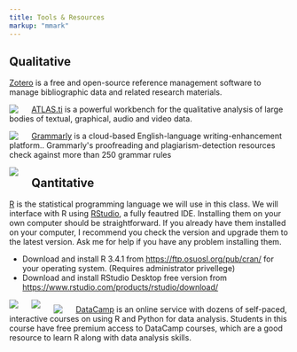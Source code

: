```yaml
---
title: Tools & Resources
markup: "mmark"
---
```


## Qualitative


[Zotero](https://www.zotero.org/) is a free and open-source reference management software to manage bibliographic data and related research materials.

<img src="https://www.zotero.org/static/images/bs4theme/zotero-logo.1519312231.svg" style="max-width:15%;min-width:40px;float:left;" />



[ATLAS.ti](https://atlasti.com/) is a powerful workbench for the qualitative analysis of large bodies of textual, graphical, audio and video data.

<img src="https://atlasti.com/assets/logo18_1.svg" style="max-width:15%;min-width:40px;float:left;" />

 [Grammarly](https://www.grammarly.com) is a cloud-based English-language writing-enhancement platform.. Grammarly's proofreading and plagiarism-detection resources check against more than 250 grammar rules
 
<img src="https://static.grammarly.com/assets/files/997ea3a3690bda688b2a6d7407bb5eb9/logo.svg" style="max-width:15%;min-width:40px;float:left;" />


## Qantitative


[R](https://cran.r-project.org) is the statistical programming language we will use in this class. We will interface with R using [RStudio](https://www.rstudio.com), a fully feautred IDE. Installing them on your own computer should be straightforward. If you already have them installed on your computer, I recommend you check the version and upgrade them to the latest version. Ask me for help if you have any problem installing them.

- Download and install R 3.4.1 from https://ftp.osuosl.org/pub/cran/ for your operating system. (Requires administrator privellege)
- Download and install RStudio Desktop free version from https://www.rstudio.com/products/rstudio/download/

<img src="https://journal.r-project.org/RLogo.png" style="max-width:15%;min-width:40px;float:left;" /> <img src="https://www.rstudio.com/wp-content/uploads/2016/09/RStudio-Logo-Blue-Gray-250.png" style="max-width:15%;min-width:40px;float:left;" />

### <img src="https://campus.datacamp.com/static/media/logo-full-color.018b48cc.svg" style="max-width:15%;min-width:40px;float:left;" />

[DataCamp](https://www.datacamp.com/groups/usp654-data-analysis-2/) is an online service with dozens of self-paced, interactive courses on using R and Python for data analysis. Students in this course have free premium access to DataCamp courses, which are a good resource to learn R along with data analysis skills.
